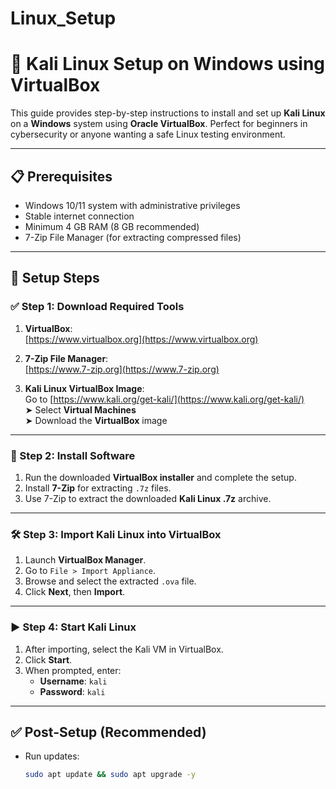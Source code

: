 # Linux_Setup
# 🐧 Kali Linux Setup on Windows using VirtualBox

This guide provides step-by-step instructions to install and set up **Kali Linux** on a **Windows** system using **Oracle VirtualBox**. Perfect for beginners in cybersecurity or anyone wanting a safe Linux testing environment.

---

## 📋 Prerequisites

- Windows 10/11 system with administrative privileges
- Stable internet connection
- Minimum 4 GB RAM (8 GB recommended)
- 7-Zip File Manager (for extracting compressed files)

---

## 🚀 Setup Steps

### ✅ Step 1: Download Required Tools

1. **VirtualBox**:  
   [https://www.virtualbox.org](https://www.virtualbox.org)

2. **7-Zip File Manager**:  
   [https://www.7-zip.org](https://www.7-zip.org)

3. **Kali Linux VirtualBox Image**:  
   Go to [https://www.kali.org/get-kali/](https://www.kali.org/get-kali/)  
   ➤ Select **Virtual Machines**  
   ➤ Download the **VirtualBox** image

---

### 💾 Step 2: Install Software

1. Run the downloaded **VirtualBox installer** and complete the setup.
2. Install **7-Zip** for extracting `.7z` files.
3. Use 7-Zip to extract the downloaded **Kali Linux .7z** archive.

---

### 🛠️ Step 3: Import Kali Linux into VirtualBox

1. Launch **VirtualBox Manager**.
2. Go to `File > Import Appliance`.
3. Browse and select the extracted `.ova` file.
4. Click **Next**, then **Import**.

---

### ▶️ Step 4: Start Kali Linux

1. After importing, select the Kali VM in VirtualBox.
2. Click **Start**.
3. When prompted, enter:
   - **Username**: `kali`  
   - **Password**: `kali`

---

## ✅ Post-Setup (Recommended)

- Run updates:
  ```bash
  sudo apt update && sudo apt upgrade -y

